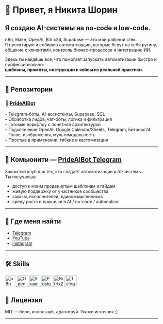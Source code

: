 # 👋 Привет, я Никита Шорин

## Я создаю AI-системы на no-code и low-code.

n8n, Make, OpenAI, Bitrix24, Supabase — это мой рабочий стек.  
Я проектирую и собираю автоматизации, которые берут на себя рутину, общение с клиентами, контроль бизнес-процессов и интеграцию ИИ.  

Здесь ты найдёшь всё, что помогает запускать автоматизации быстро и профессионально:  
**шаблоны, промпты, инструкции и кейсы из реальной практики.**

---

## 📁 Репозитории

### 🔷 [PrideAIBot](https://github.com/shorin-nikita/PrideAIBot)  

– Telegram-боты, AI-ассистенты, Supabase, SQL  
– Обработка лидов, чат-боты, логика и фильтрация  
– Готовые воркфлоу с понятной архитектурой  
– Подключение OpenAI, Google Calendar/Sheets, Telegram, Битрикс24  
– Голос, изображения, мультимодальность  
– Простые в применении, гибкие в кастомизации

---

## 🧠 Комьюнити — [PrideAIBot Telegram](https://t.me/PrideAIBot)

Закрытый клуб для тех, кто создаёт автоматизации и AI-системы.  
Ты получаешь:
- доступ к моим продвинутым шаблонам и гайдам  
- живую поддержку от участников сообщества  
- заказы, исполнителей, единомышленников  
- среду роста и прокачки в AI / no-code / automation

---

## 📡 Где меня найти

- [Telegram](https://t.me/shorin_nikita)  
- [YouTube](https://youtube.com/@shorin_nikita)  
- [Instagram](https://instagram.com/shorin_nikita)

---

## 🛠️ Skills

<p align="left">
<a href="https://n8n.partnerlinks.io/aibot" target="_blank" rel="noreferrer">
  <img src="https://avatars.githubusercontent.com/u/45487711?s=48&v=4" width="36" height="36" alt="n8n" />
</a>
<a href="https://openai.com/" target="_blank" rel="noreferrer">
  <img src="https://avatars.githubusercontent.com/u/14957082?s=48&v=4" width="36" height="36" alt="OpenAI" />
</a>
<a href="https://supabase.io/" target="_blank" rel="noreferrer">
  <img src="https://raw.githubusercontent.com/danielcranney/readme-generator/main/public/icons/skills/supabase-colored.svg" width="36" height="36" alt="Supabase" />
</a>
<a href="https://www.postgresql.org/" target="_blank" rel="noreferrer">
  <img src="https://raw.githubusercontent.com/danielcranney/readme-generator/main/public/icons/skills/postgresql-colored.svg" width="36" height="36" alt="PostgreSQL" />
</a>
<a href="https://www.bitrix24.ru/?p=22726844" target="_blank" rel="noreferrer">
  <img src="https://avatars.githubusercontent.com/u/67741229?s=48&v=4" width="36" height="36" alt="Bitrix24" />
</a>
<a href="https://core.telegram.org/" target="_blank" rel="noreferrer">
  <img src="https://upload.wikimedia.org/wikipedia/commons/8/82/Telegram_logo.svg" width="36" height="36" alt="Telegram" />
</a>
</p>


## 🖤 Лицензия

MIT — бери, используй, адаптируй. Укажи источник ;)

---
